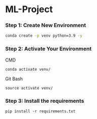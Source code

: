# ML-Project

### Step 1:  Create New Environment

```bash
conda create -p venv python=3.9 -y
```

### Step 2:  Activate Your Environment

CMD
```
conda activate venv/
```

Git Bash
```
source activate venv/
```

### Step 3:  Install the requirements

```
pip install -r requirements.txt
```